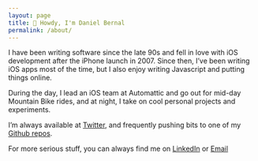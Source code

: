 ```yaml
---
layout: page
title: 👋 Howdy, I'm Daniel Bernal
permalink: /about/
---
```



I have been writing software since the late 90s and fell in love with iOS development after the iPhone launch in 2007. Since then, I’ve been writing iOS apps most of the time, but I also enjoy writing Javascript and putting things online.

During the day, I lead an iOS team at Automattic and go out for mid-day Mountain Bike rides, and at night, I take on cool personal projects and experiments.

I’m always available at [Twitter](https://twitter.com/afterxleep), and frequently pushing bits to one of my [Github repos](https://github.com/afterxleep).

For more serious stuff, you can always find me on [LinkedIn](http://linkedin.com/in/danielbernalm) or <a href="&#109;&#97;&#105;&#108;&#116;&#111;&#58;&#121;&#111;&#64;&#100;&#97;&#110;&#105;&#101;&#108;&#98;&#101;&#114;&#110;&#97;&#108;&#46;&#99;&#111;">&#69;&#109;&#97;&#105;&#108;</a>